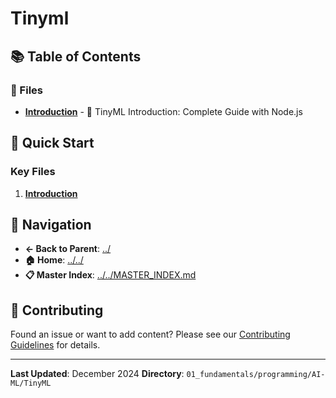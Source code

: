 # Tinyml

## 📚 Table of Contents

### 📄 Files

- **[Introduction](Introduction.md)** - 🤖 TinyML Introduction: Complete Guide with Node.js

## 🚀 Quick Start

### Key Files
1. **[Introduction](Introduction.md)**

## 🔗 Navigation

- **← Back to Parent**: [../](../)
- **🏠 Home**: [../../](../..)
- **📋 Master Index**: [../../MASTER_INDEX.md](../../../../..MASTER_INDEX.md)

## 🤝 Contributing

Found an issue or want to add content? Please see our [Contributing Guidelines](../../../../CONTRIBUTING.md) for details.

---

**Last Updated**: December 2024
**Directory**: `01_fundamentals/programming/AI-ML/TinyML`
